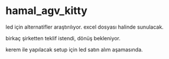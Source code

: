 # hamal_agv_kitty

led için alternatifler araştırılıyor. excel dosyası halinde sunulacak.

birkaç şirketten teklif istendi, dönüş bekleniyor.

kerem ile yapılacak setup için led satın alım aşamasında.
